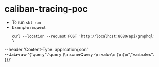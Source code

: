 # caliban-tracing-poc

- To run `sbt run`
- Example request
  ```
  curl --location --request POST 'http://localhost:8080/api/graphql' \
--header 'Content-Type: application/json' \
--data-raw '{"query":"query {\n  someQuery {\n      value\n  }\n}\n","variables":{}}'
  ```
